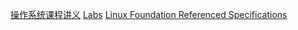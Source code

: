 [操作系统课程讲义](https://jyywiki.cn/OS/2022/)
[Labs](https://github.com/triumphalLiu/OSLabs)
[Linux Foundation Referenced Specifications](https://refspecs.linuxbase.org/)